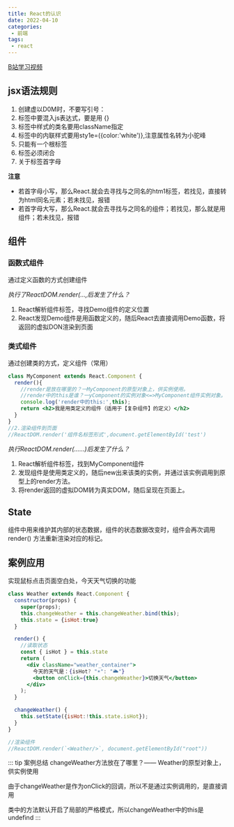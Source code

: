 ```yaml
---
title: React的认识
date: 2022-04-10
categories:
 - 前端
tags:
 - react
---
```


[B站学习视频](https://www.bilibili.com/video/BV1wy4y1D7JT?p=17&spm_id_from=333.880.my_history.page.click&vd_source=0ac7746e9ece1179baaedba6f1b41114)

<!-- more -->


## jsx语法规则

1. 创建虚以D0M时，不要写引号：
2. 标签中要混入js表达式，要是用 {}
3. 标签中样式的类名要用className指定
4. 标签中的内联样式要用sty1e=({color:'white')},注意属性名转为小驼峰
5. 只能有一个根标签
6. 标签必须闭合
7. 关于标签首字母

**注意**
- 若首字母小写，那么React.就会去寻找与之同名的htm1标签，若找见，直接转为html同名元素；若未找见，报错
- 若首字母大写，那么React.就会去寻找与之同名的组件；若找见，那么就是用组件；若未找见，报错

## 组件

### 函数式组件

通过定义函数的方式创建组件

*执行了ReactDOM.render(...,后发生了什么？*

1. React解析组件标签，寻找Demo组件的定义位置
2. React发现Demo组件是用函数定义的，随后React去直接调用Demo函数，将返回的虚拟DON渲染到页面


### 类式组件

通过创建类的方式，定义组件（常用）

```jsx
class MyComponent extends React.Component {
  render(){
    //render是放在哪里的？一MyComponent的原型对象上，供实例使用。
    //render中的this是谁？一yComponent的实例对象<=>MyComponent组件实例对象。
    console.log('render中的this:',this);
    return <h2>我是用类定义的组件（适用于【复杂组件】的定义）</h2>
  }
}
//2.渲染组件到页面
//ReactDOM.render('组件名标签形式',document.getElementById('test')
```
*执行ReactDOM.render(......)后发生了什么？*

1. React解析组件标签，找到MyComponent组件
2. 发现组件是使用类定义的，随后new出来该类的实例，并通过该实例调用到原型上的render方法。
3. 将render返回的虚拟DOM转为真实DOM，随后呈现在页面上。


## State

组件中用来维护其内部的状态数据，组件的状态数据改变时，组件会再次调用 render() 方法重新渲染对应的标记。

## 案例应用

实现鼠标点击页面空白处，今天天气切换的功能

```jsx
class Weather extends React.Component {
  constructor(props) {
    super(props);
    this.changeWeather = this.changeWeather.bind(this);
    this.state = {isHot:true}
  }

  render() {
    //读取状态
    const { isHot } = this.state
    return (
      <div className="weather_container">
        今天的天气是：{isHot? "☀️": "🌥️"}
        <button onClick={this.changeWeather}>切换天气</button>
      </div>
    );
  }

  changeWeather() {
    this.setState({isHot:!this.state.isHot});
  }
}

//渲染组件
//ReactDOM.render(`<Weather/>`, document.getElementById("root"))
```

::: tip 案例总结
changeWeather方法放在了哪里？—— Weather的原型对象上，供实例使用

由于changeWeather是作为onClick的回调，所以不是通过实例调用的，是直接调用

类中的方法默认开启了局部的严格模式，所以changeWeather中的this是undefind
::: 
